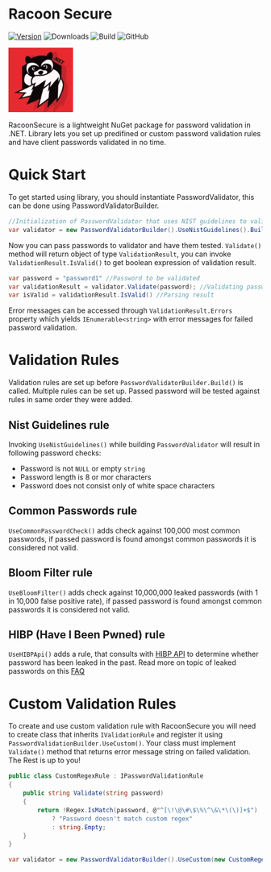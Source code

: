 # Racoon Secure


[![Version](https://img.shields.io/nuget/v/RacoonSecure.Core)](https://www.nuget.org/packages/RacoonSecure.Core)
![Downloads](https://img.shields.io/nuget/dt/RacoonSecure.Core)
![Build](https://github.com/Telesoftas/RacoonSecure/actions/workflows/main.yml/badge.svg)
![GitHub](https://img.shields.io/github/license/TeleSoftas/RacoonSecure)


[![RacoonSecure Logo](RacoonSecure/RacoonSecure.Core/icon.jpg)](https://www.nuget.org/packages/RacoonSecure.Core)

RacoonSecure is a lightweight NuGet package for password validation in .NET. Library lets you set up predifined or custom password validation rules and have client passwords validated in no time.

# Quick Start
To get started using library, you should instantiate PasswordValidator, this can be done using PasswordValidatorBuilder.

```csharp
//Initialization of PasswordValidator that uses NIST guidelines to validate password
var validator = new PasswordValidatorBuilder().UseNistGuidelines().Build();
```

Now you can pass passwords to validator and have them tested. `Validate()` method will return object of type `ValidationResult`, you can invoke `ValidationResult.IsValid()` to get boolean expression of validation result.

```csharp
var password = "password1" //Password to be validated
var validationResult = validator.Validate(password); //Validating password
var isValid = validationResult.IsValid() //Parsing result
```

Error messages can be accessed through `ValidationResult.Errors` property which yields `IEnumerable<string>` with error messages for failed password validation.


# Validation Rules

Validation rules are set up before `PasswordValidatorBuilder.Build()` is called. Multiple rules can be set up. Passed password will be tested against rules in same order they were added.

## Nist Guidelines rule
Invoking `UseNistGuidelines()` while building `PasswordValidator` will result in following password checks:

- Password is not `NULL` or empty `string`
- Password length is 8 or mor characters
- Password does not consist only of white space characters

## Common Passwords rule

`UseCommonPasswordCheck()` adds check against 100,000 most common passwords, if passed password is found amongst common passwords it is considered not valid.

## Bloom Filter rule

`UseBloomFilter()` adds check against 10,000,000 leaked passwords (with 1 in 10,000 false positive rate), if passed password is found amongst common passwords it is considered not valid.

## HIBP (Have I Been Pwned) rule

`UseHIBPApi()` adds a rule, that consults with [HIBP API](https://haveibeenpwned.com/) to determine whether password has been leaked in the past. Read more on topic of leaked passwords on this [FAQ](https://haveibeenpwned.com/FAQs)


# Custom Validation Rules

To create and use custom validation rule with RacoonSecure you will need to create class that inherits `IValidationRule` and register it using `PasswordValidationBuilder.UseCustom()`. Your class must implement `Validate()` method that returns error message string on failed validation. The Rest is up to you!

```csharp
public class CustomRegexRule : IPasswordValidationRule
{
    public string Validate(string password)
    {
        return !Regex.IsMatch(password, @"^[\!\@\#\$\%\^\&\*\(\)]+$") 
            ? "Password doesn't match custom regex"
            : string.Empty; 
    }
}
```
```csharp
var validator = new PasswordValidatorBuilder().UseCustom(new CustomRegexRule()).Build();
```  
